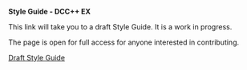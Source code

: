 **Style Guide - DCC++ EX**

This link will take you to a draft Style Guide. It is a work in progress.

The page is open for full access for anyone interested in contributing.

[Draft Style Guide](https://docs.google.com/document/d/14mwJhmsvOy8lRfz71Z3hw71o-8bTbiKkRpnXoI5vnBw/edit?usp=sharing)

